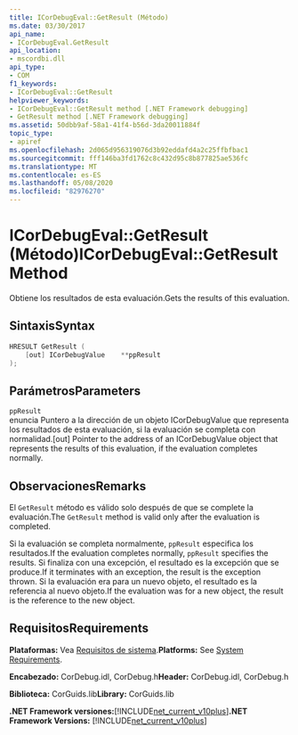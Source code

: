 ```yaml
---
title: ICorDebugEval::GetResult (Método)
ms.date: 03/30/2017
api_name:
- ICorDebugEval.GetResult
api_location:
- mscordbi.dll
api_type:
- COM
f1_keywords:
- ICorDebugEval::GetResult
helpviewer_keywords:
- ICorDebugEval::GetResult method [.NET Framework debugging]
- GetResult method [.NET Framework debugging]
ms.assetid: 50dbb9af-58a1-41f4-b56d-3da20011884f
topic_type:
- apiref
ms.openlocfilehash: 2d065d956319076d3b92eddafd4a2c25ffbfbac1
ms.sourcegitcommit: fff146ba3fd1762c8c432d95c8b877825ae536fc
ms.translationtype: MT
ms.contentlocale: es-ES
ms.lasthandoff: 05/08/2020
ms.locfileid: "82976270"
---
```

# <a name="icordebugevalgetresult-method"></a><span data-ttu-id="42e1f-102">ICorDebugEval::GetResult (Método)</span><span class="sxs-lookup"><span data-stu-id="42e1f-102">ICorDebugEval::GetResult Method</span></span>
<span data-ttu-id="42e1f-103">Obtiene los resultados de esta evaluación.</span><span class="sxs-lookup"><span data-stu-id="42e1f-103">Gets the results of this evaluation.</span></span>  
  
## <a name="syntax"></a><span data-ttu-id="42e1f-104">Sintaxis</span><span class="sxs-lookup"><span data-stu-id="42e1f-104">Syntax</span></span>  
  
```cpp  
HRESULT GetResult (  
    [out] ICorDebugValue    **ppResult  
);  
```  
  
## <a name="parameters"></a><span data-ttu-id="42e1f-105">Parámetros</span><span class="sxs-lookup"><span data-stu-id="42e1f-105">Parameters</span></span>  
 `ppResult`  
 <span data-ttu-id="42e1f-106">enuncia Puntero a la dirección de un objeto ICorDebugValue que representa los resultados de esta evaluación, si la evaluación se completa con normalidad.</span><span class="sxs-lookup"><span data-stu-id="42e1f-106">[out] Pointer to the address of an ICorDebugValue object that represents the results of this evaluation, if the evaluation completes normally.</span></span>  
  
## <a name="remarks"></a><span data-ttu-id="42e1f-107">Observaciones</span><span class="sxs-lookup"><span data-stu-id="42e1f-107">Remarks</span></span>  
 <span data-ttu-id="42e1f-108">El `GetResult` método es válido solo después de que se complete la evaluación.</span><span class="sxs-lookup"><span data-stu-id="42e1f-108">The `GetResult` method is valid only after the evaluation is completed.</span></span>  
  
 <span data-ttu-id="42e1f-109">Si la evaluación se completa normalmente, `ppResult` especifica los resultados.</span><span class="sxs-lookup"><span data-stu-id="42e1f-109">If the evaluation completes normally, `ppResult` specifies the results.</span></span> <span data-ttu-id="42e1f-110">Si finaliza con una excepción, el resultado es la excepción que se produce.</span><span class="sxs-lookup"><span data-stu-id="42e1f-110">If it terminates with an exception, the result is the exception thrown.</span></span> <span data-ttu-id="42e1f-111">Si la evaluación era para un nuevo objeto, el resultado es la referencia al nuevo objeto.</span><span class="sxs-lookup"><span data-stu-id="42e1f-111">If the evaluation was for a new object, the result is the reference to the new object.</span></span>  
  
## <a name="requirements"></a><span data-ttu-id="42e1f-112">Requisitos</span><span class="sxs-lookup"><span data-stu-id="42e1f-112">Requirements</span></span>  
 <span data-ttu-id="42e1f-113">**Plataformas:** Vea [Requisitos de sistema](../../get-started/system-requirements.md).</span><span class="sxs-lookup"><span data-stu-id="42e1f-113">**Platforms:** See [System Requirements](../../get-started/system-requirements.md).</span></span>  
  
 <span data-ttu-id="42e1f-114">**Encabezado:** CorDebug.idl, CorDebug.h</span><span class="sxs-lookup"><span data-stu-id="42e1f-114">**Header:** CorDebug.idl, CorDebug.h</span></span>  
  
 <span data-ttu-id="42e1f-115">**Biblioteca:** CorGuids.lib</span><span class="sxs-lookup"><span data-stu-id="42e1f-115">**Library:** CorGuids.lib</span></span>  
  
 <span data-ttu-id="42e1f-116">**.NET Framework versiones:**[!INCLUDE[net_current_v10plus](../../../../includes/net-current-v10plus-md.md)]</span><span class="sxs-lookup"><span data-stu-id="42e1f-116">**.NET Framework Versions:** [!INCLUDE[net_current_v10plus](../../../../includes/net-current-v10plus-md.md)]</span></span>
